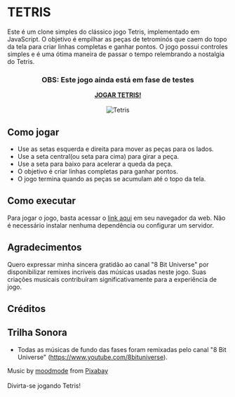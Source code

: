 # TETRIS


Este é um clone simples do clássico jogo Tetris, implementado em JavaScript. O objetivo é empilhar as peças de tetrominós que caem do topo da tela para criar linhas completas e ganhar pontos. O jogo possui controles simples e é uma ótima maneira de passar o tempo relembrando a nostalgia do Tetris.



<div align="center">
  <h3>OBS: Este jogo ainda está em fase de testes</h3>
  <a href="https://plogicador.github.io/tetris/"><strong>JOGAR TETRIS!</strong></a><br><br>
  <img src="https://github.com/pLogicador/TETRIS/assets/113561981/a4245ba4-cd89-41fe-91ce-2b4f2050bc5f" alt="Tetris">
</div>



## Como jogar
* Use as setas esquerda e direita para mover as peças para os lados.
* Use a seta central(ou seta para cima) para girar a peça.
* Use a seta para baixo para acelerar a queda da peça.
* O objetivo é criar linhas completas para ganhar pontos.
* O jogo termina quando as peças se acumulam até o topo da tela.
  
## Como executar
Para jogar o jogo, basta acessar o [link aqui](https://plogicador.github.io/TETRIS/) em seu navegador da web. Não é necessário instalar nenhuma dependência ou configurar um servidor.

## Agradecimentos

Quero expressar minha sincera gratidão ao canal "8 Bit Universe" por disponibilizar remixes incríveis das músicas usadas neste jogo. Suas criações musicais contribuíram significativamente para a experiência de jogo.


## Créditos


## Trilha Sonora

- Todas as músicas de fundo das fases foram remixadas pelo canal "8 Bit Universe" (https://www.youtube.com/8bituniverse).

<div id="music-credits">
    Music by <a href="https://pixabay.com/pt/users/moodmode-33139253/?utm_source=link-attribution&utm_medium=referral&utm_campaign=music&utm_content=158814">moodmode</a> from <a href="https://pixabay.com/music//?utm_source=link-attribution&utm_medium=referral&utm_campaign=music&utm_content=158814">Pixabay</a>
</div>


<br>
Divirta-se jogando Tetris!
